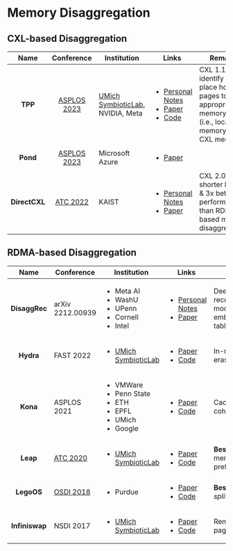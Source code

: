# Memory Disaggregation

## CXL-based Disaggregation

|      Name     |                         Conference                         | Institution                                                   | Links                                                                                                                                                                                                                                                                                            | Remarks                                                                                                    |
| :-----------: | :--------------------------------------------------------: | ------------------------------------------------------------- | ------------------------------------------------------------------------------------------------------------------------------------------------------------------------------------------------------------------------------------------------------------------------------------------------ | ---------------------------------------------------------------------------------------------------------- |
|    **TPP**    | [ASPLOS 2023](../../reading-notes/conference/asplos-2023/) | [UMich SymbioticLab](https://symbioticlab.org/), NVIDIA, Meta | <ul><li><a href="../../reading-notes/conference/asplos-2023/tpp-transparent-page-placement-for-cxl-enabled-tiered-memory.md">Personal Notes</a></li><li><a href="https://dl.acm.org/doi/10.1145/3582016.3582063">Paper</a></li><li><a href="https://lwn.net/Articles/876993/">Code</a></li></ul> | CXL 1.1; identify and place hot/cold pages to appropriate memory tiers (i.e., local memory or CXL memory). |
|    **Pond**   | [ASPLOS 2023](../../reading-notes/conference/asplos-2023/) | Microsoft Azure                                               | <ul><li><a href="https://dl.acm.org/doi/abs/10.1145/3575693.3578835">Paper</a></li></ul>                                                                                                                                                                                                         |                                                                                                            |
| **DirectCXL** |    [ATC 2022](../../reading-notes/conference/atc-2022/)    | KAIST                                                         | <ul><li><a href="../../reading-notes/conference/atc-2022/direct-access-high-performance-memory-disaggregation-with-directcxl.md">Personal Notes</a></li><li><a href="https://www.usenix.org/conference/atc22/presentation/gouk">Paper</a></li></ul>                                              | CXL 2.0; 6.2x shorter latency & 3x better performance than RDMA-based memory disaggregation.               |

## RDMA-based Disaggregation

|      Name      | Conference                                             | Institution                                                                                       | Links                                                                                                                                                                                                                                                       |                                                                  |
| :------------: | ------------------------------------------------------ | ------------------------------------------------------------------------------------------------- | ----------------------------------------------------------------------------------------------------------------------------------------------------------------------------------------------------------------------------------------------------------- | ---------------------------------------------------------------- |
|  **DisaggRec** | arXiv 2212.00939                                       | <p></p><ul><li>Meta AI</li><li>WashU</li><li>UPenn</li><li>Cornell</li><li>Intel</li></ul>        | <p></p><ul><li><a href="../../reading-notes/miscellaneous/arxiv/2022/disaggrec-architecting-disaggregated-systems-for-large-scale-personalized-recommendation.md">Personal Notes</a></li><li><a href="https://arxiv.org/abs/2212.00939">Paper</a></li></ul> | Deep learning recommendation models; partition embedding tables. |
|    **Hydra**   | FAST 2022                                              | <ul><li><a href="https://symbioticlab.org/">UMich SymbioticLab</a></li></ul>                      | <ul><li><a href="https://www.usenix.org/conference/fast22/presentation/lee">Paper</a></li><li><a href="https://github.com/SymbioticLab/Hydra">Code</a></li></ul>                                                                                            | In-memory erasure coding.                                        |
|    **Kona**    | ASPLOS 2021                                            | <ul><li>VMWare</li><li>Penn State</li><li>ETH</li><li>EPFL</li><li>UMich</li><li>Google</li></ul> | <ul><li><a href="https://dl.acm.org/doi/10.1145/3445814.3446713">Paper</a></li><li><a href="https://github.com/project-kona/asplos21-ae">Code</a></li></ul>                                                                                                 | Cache coherence.                                                 |
|    **Leap**    | [ATC 2020](../../reading-notes/conference/atc-2020/)   | <ul><li><a href="https://symbioticlab.org/">UMich SymbioticLab</a></li></ul>                      | <ul><li><a href="https://www.usenix.org/conference/atc20/presentation/al-maruf">Paper</a></li><li><a href="https://github.com/SymbioticLab/leap">Code</a></li></ul>                                                                                         | **Best Paper**; memory prefetching.                              |
|   **LegoOS**   | [OSDI 2018](../../reading-notes/conference/osdi-2018/) | <ul><li>Purdue</li></ul>                                                                          | <ul><li><a href="https://www.usenix.org/conference/osdi18/presentation/shan">Paper</a></li><li><a href="https://github.com/WukLab/LegoOS">Code</a></li></ul>                                                                                                | **Best Paper**; _splitkernel_.                                   |
| **Infiniswap** | NSDI 2017                                              | <ul><li><a href="https://symbioticlab.org/">UMich SymbioticLab</a></li></ul>                      | <ul><li><a href="https://www.usenix.org/conference/nsdi17/technical-sessions/presentation/gu">Paper</a></li><li><a href="https://github.com/SymbioticLab/Infiniswap">Code</a></li></ul>                                                                     | Remote memory paging system.                                     |
